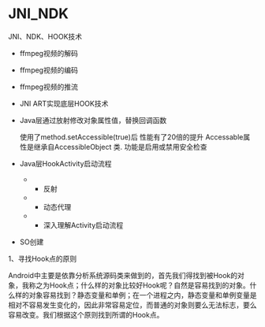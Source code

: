 # JNI_NDK
JNI、NDK、HOOK技术

- ffmpeg视频的解码
- ffmpeg视频的编码
- ffmpeg视频的推流
- JNI ART实现底层HOOK技术
- Java层通过放射修改对象属性值，替换回调函数

    使用了method.setAccessible(true)后 性能有了20倍的提升 
    Accessable属性是继承自AccessibleObject 类. 功能是启用或禁用安全检查 
- Java层HookActivity启动流程
   
   - - 反射
   - - 动态代理
   - - 深入理解Activity启动流程
- SO创建

1、寻找Hook点的原则

Android中主要是依靠分析系统源码类来做到的，首先我们得找到被Hook的对象，我称之为Hook点；什么样的对象比较好Hook呢？自然是容易找到的对象。什么样的对象容易找到？静态变量和单例；在一个进程之内，静态变量和单例变量是相对不容易发生变化的，因此非常容易定位，而普通的对象则要么无法标志，要么容易改变。我们根据这个原则找到所谓的Hook点。




